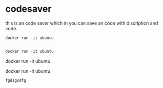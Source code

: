 # codesaver
this is an code saver which in you can save an code with discription and code.

 

```console
docker run -it ubuntu


```

```python
docker run -it ubuntu


```
docker run -it ubuntu

docker run -it ubuntu

```markdown
fgdsgsdfg
```
